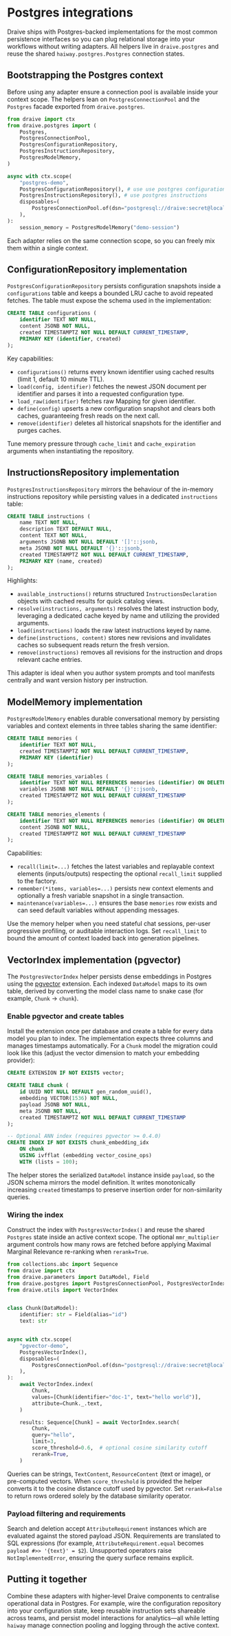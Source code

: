 # Postgres integrations

Draive ships with Postgres-backed implementations for the most common persistence interfaces so you
can plug relational storage into your workflows without writing adapters. All helpers live in
`draive.postgres` and reuse the shared `haiway.postgres.Postgres` connection states.

## Bootstrapping the Postgres context

Before using any adapter ensure a connection pool is available inside your context scope. The
helpers lean on `PostgresConnectionPool` and the `Postgres` facade exported from `draive.postgres`.

```python
from draive import ctx
from draive.postgres import (
    Postgres,
    PostgresConnectionPool,
    PostgresConfigurationRepository,
    PostgresInstructionsRepository,
    PostgresModelMemory,
)

async with ctx.scope(
    "postgres-demo",
    PostgresConfigurationRepository(), # use use postgres configurations
    PostgresInstructionsRepository(), # use postgres instructions
    disposables=(
        PostgresConnectionPool.of(dsn="postgresql://draive:secret@localhost:5432/draive"),
    ),
):
    session_memory = PostgresModelMemory("demo-session")
```

Each adapter relies on the same connection scope, so you can freely mix them within a single
context.

## ConfigurationRepository implementation

`PostgresConfigurationRepository` persists configuration snapshots inside a `configurations` table
and keeps a bounded LRU cache to avoid repeated fetches. The table must expose the schema used in
the implementation:

```sql
CREATE TABLE configurations (
    identifier TEXT NOT NULL,
    content JSONB NOT NULL,
    created TIMESTAMPTZ NOT NULL DEFAULT CURRENT_TIMESTAMP,
    PRIMARY KEY (identifier, created)
);
```

Key capabilities:

- `configurations()` returns every known identifier using cached results (limit 1, default 10 minute
  TTL).
- `load(config, identifier)` fetches the newest JSON document per identifier and parses it into a
  requested configuration type.
- `load_raw(identifier)` fetches raw Mapping for given identifier.
- `define(config)` upserts a new configuration snapshot and clears both caches, guaranteeing fresh
  reads on the next call.
- `remove(identifier)` deletes all historical snapshots for the identifier and purges caches.

Tune memory pressure through `cache_limit` and `cache_expiration` arguments when instantiating the
repository.

## InstructionsRepository implementation

`PostgresInstructionsRepository` mirrors the behaviour of the in-memory instructions repository
while persisting values in a dedicated `instructions` table:

```sql
CREATE TABLE instructions (
    name TEXT NOT NULL,
    description TEXT DEFAULT NULL,
    content TEXT NOT NULL,
    arguments JSONB NOT NULL DEFAULT '[]'::jsonb,
    meta JSONB NOT NULL DEFAULT '{}'::jsonb,
    created TIMESTAMPTZ NOT NULL DEFAULT CURRENT_TIMESTAMP,
    PRIMARY KEY (name, created)
);
```

Highlights:

- `available_instructions()` returns structured `InstructionsDeclaration` objects with cached
  results for quick catalog views.
- `resolve(instructions, arguments)` resolves the latest instruction body, leveraging a dedicated
  cache keyed by name and utilizing the provided arguments.
- `load(instructions)` loads the raw latest instructions keyed by name.
- `define(instructions, content)` stores new revisions and invalidates caches so subsequent reads
  return the fresh version.
- `remove(instructions)` removes all revisions for the instruction and drops relevant cache entries.

This adapter is ideal when you author system prompts and tool manifests centrally and want version
history per instruction.

## ModelMemory implementation

`PostgresModelMemory` enables durable conversational memory by persisting variables and context
elements in three tables sharing the same identifier:

```sql
CREATE TABLE memories (
    identifier TEXT NOT NULL,
    created TIMESTAMPTZ NOT NULL DEFAULT CURRENT_TIMESTAMP,
    PRIMARY KEY (identifier)
);

CREATE TABLE memories_variables (
    identifier TEXT NOT NULL REFERENCES memories (identifier) ON DELETE CASCADE,
    variables JSONB NOT NULL DEFAULT '{}'::jsonb,
    created TIMESTAMPTZ NOT NULL DEFAULT CURRENT_TIMESTAMP
);

CREATE TABLE memories_elements (
    identifier TEXT NOT NULL REFERENCES memories (identifier) ON DELETE CASCADE,
    content JSONB NOT NULL,
    created TIMESTAMPTZ NOT NULL DEFAULT CURRENT_TIMESTAMP
);
```

Capabilities:

- `recall(limit=...)` fetches the latest variables and replayable context elements (inputs/outputs)
  respecting the optional `recall_limit` supplied to the factory.
- `remember(*items, variables=...)` persists new context elements and optionally a fresh variable
  snapshot in a single transaction.
- `maintenance(variables=...)` ensures the base `memories` row exists and can seed default variables
  without appending messages.

Use the memory helper when you need stateful chat sessions, per-user progressive profiling, or
auditable interaction logs. Set `recall_limit` to bound the amount of context loaded back into
generation pipelines.

## VectorIndex implementation (pgvector)

The `PostgresVectorIndex` helper persists dense embeddings in Postgres using the
[pgvector](https://github.com/pgvector/pgvector) extension. Each indexed `DataModel` maps to its own
table, derived by converting the model class name to snake case (for example, `Chunk` → `chunk`).

### Enable pgvector and create tables

Install the extension once per database and create a table for every data model you plan to index.
The implementation expects three columns and manages timestamps automatically. For a `Chunk` model
the migration could look like this (adjust the vector dimension to match your embedding provider):

```sql
CREATE EXTENSION IF NOT EXISTS vector;

CREATE TABLE chunk (
    id UUID NOT NULL DEFAULT gen_random_uuid(),
    embedding VECTOR(1536) NOT NULL,
    payload JSONB NOT NULL,
    meta JSONB NOT NULL,
    created TIMESTAMPTZ NOT NULL DEFAULT CURRENT_TIMESTAMP
);

-- Optional ANN index (requires pgvector >= 0.4.0)
CREATE INDEX IF NOT EXISTS chunk_embedding_idx
    ON chunk
    USING ivfflat (embedding vector_cosine_ops)
    WITH (lists = 100);
```

The helper stores the serialized `DataModel` instance inside `payload`, so the JSON schema mirrors
the model definition. It writes monotonically increasing `created` timestamps to preserve insertion
order for non-similarity queries.

### Wiring the index

Construct the index with `PostgresVectorIndex()` and reuse the shared `Postgres` state inside an
active context scope. The optional `mmr_multiplier` argument controls how many rows are fetched
before applying Maximal Marginal Relevance re-ranking when `rerank=True`.

```python
from collections.abc import Sequence
from draive import ctx
from draive.parameters import DataModel, Field
from draive.postgres import PostgresConnectionPool, PostgresVectorIndex
from draive.utils import VectorIndex


class Chunk(DataModel):
    identifier: str = Field(alias="id")
    text: str


async with ctx.scope(
    "pgvector-demo",
    PostgresVectorIndex(),
    disposables=(
        PostgresConnectionPool.of(dsn="postgresql://draive:secret@localhost:5432/draive"),
    ),
):
    await VectorIndex.index(
        Chunk,
        values=[Chunk(identifier="doc-1", text="hello world")],
        attribute=Chunk._.text,
    )

    results: Sequence[Chunk] = await VectorIndex.search(
        Chunk,
        query="hello",
        limit=3,
        score_threshold=0.6,  # optional cosine similarity cutoff
        rerank=True,
    )
```

Queries can be strings, `TextContent`, `ResourceContent` (text or image), or pre-computed vectors.
When `score_threshold` is provided the helper converts it to the cosine distance cutoff used by
pgvector. Set `rerank=False` to return rows ordered solely by the database similarity operator.

### Payload filtering and requirements

Search and deletion accept `AttributeRequirement` instances which are evaluated against the stored
payload JSON. Requirements are translated to SQL expressions (for example, `AttributeRequirement.equal`
becomes `payload #>> '{text}' = $2`). Unsupported operators raise `NotImplementedError`, ensuring the
query surface remains explicit.

## Putting it together

Combine these adapters with higher-level Draive components to centralise operational data in
Postgres. For example, wire the configuration repository into your configuration state, keep
reusable instruction sets shareable across teams, and persist model interactions for analytics—all
while letting `haiway` manage connection pooling and logging through the active context.
